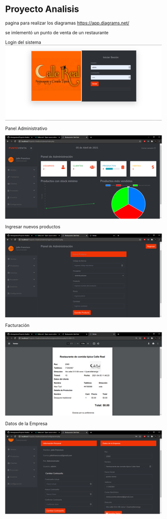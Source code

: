 # Proyecto Analisis

pagina para realizar los diagramas
https://app.diagrams.net/

se imlementó un punto de venta de un restaurante 

Login del sistema
![](https://github.com/elmergustavo/Proyecto-Analisis/blob/master/Capturas/login.PNG)

Panel Administrativo

![](https://github.com/elmergustavo/Proyecto-Analisis/blob/master/Capturas/Panel%20Principal.PNG)

Ingresar nuevos productos

![](https://github.com/elmergustavo/Proyecto-Analisis/blob/master/Capturas/Ingresar%20nuevo%20producto.PNG)

Facturación 

![](https://github.com/elmergustavo/Proyecto-Analisis/blob/master/Capturas/factura.PNG)

Datos de la Empresa

![](https://github.com/elmergustavo/Proyecto-Analisis/blob/master/Capturas/configuracion.PNG)

